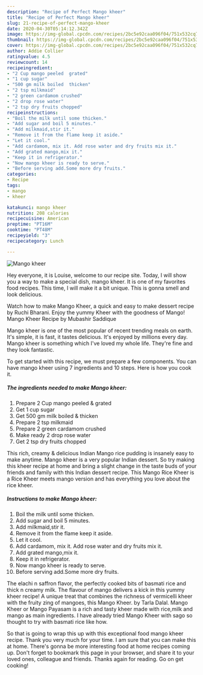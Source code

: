 ```yaml
---
description: "Recipe of Perfect Mango kheer"
title: "Recipe of Perfect Mango kheer"
slug: 21-recipe-of-perfect-mango-kheer
date: 2020-04-30T05:14:12.342Z
image: https://img-global.cpcdn.com/recipes/2bc5e92caa096f04/751x532cq70/mango-kheer-recipe-main-photo.jpg
thumbnail: https://img-global.cpcdn.com/recipes/2bc5e92caa096f04/751x532cq70/mango-kheer-recipe-main-photo.jpg
cover: https://img-global.cpcdn.com/recipes/2bc5e92caa096f04/751x532cq70/mango-kheer-recipe-main-photo.jpg
author: Addie Collier
ratingvalue: 4.5
reviewcount: 14
recipeingredient:
- "2 Cup mango peeled  grated"
- "1 cup sugar"
- "500 gm milk boiled  thicken"
- "2 tsp milkmaid"
- "2 green cardamom crushed"
- "2 drop rose water"
- "2 tsp dry fruits chopped"
recipeinstructions:
- "Boil the milk until some thicken."
- "Add sugar and boil 5 minutes."
- "Add milkmaid,stir it."
- "Remove it from the flame keep it aside."
- "Let it cool."
- "Add cardamom, mix it. Add rose water and dry fruits mix it."
- "Add grated mango,mix it."
- "Keep it in refrigerator."
- "Now mango kheer is ready to serve."
- "Before serving add.Some more dry fruits."
categories:
- Recipe
tags:
- mango
- kheer

katakunci: mango kheer 
nutrition: 208 calories
recipecuisine: American
preptime: "PT16M"
cooktime: "PT48M"
recipeyield: "3"
recipecategory: Lunch

---
```



![Mango kheer](https://img-global.cpcdn.com/recipes/2bc5e92caa096f04/751x532cq70/mango-kheer-recipe-main-photo.jpg)

Hey everyone, it is Louise, welcome to our recipe site. Today, I will show you a way to make a special dish, mango kheer. It is one of my favorites food recipes. This time, I will make it a bit unique. This is gonna smell and look delicious.

Watch how to make Mango Kheer, a quick and easy to make dessert recipe by Ruchi Bharani. Enjoy the yummy Kheer with the goodness of Mango! Mango Kheer Recipe by Mubashir Saddique

Mango kheer is one of the most popular of recent trending meals on earth. It's simple, it is fast, it tastes delicious. It's enjoyed by millions every day. Mango kheer is something which I've loved my whole life. They're fine and they look fantastic.


To get started with this recipe, we must prepare a few components. You can have mango kheer using 7 ingredients and 10 steps. Here is how you cook it.

<!--inarticleads1-->

##### The ingredients needed to make Mango kheer:

1. Prepare 2 Cup mango peeled &amp; grated
1. Get 1 cup sugar
1. Get 500 gm milk boiled &amp; thicken
1. Prepare 2 tsp milkmaid
1. Prepare 2 green cardamom crushed
1. Make ready 2 drop rose water
1. Get 2 tsp dry fruits chopped


This rich, creamy &amp; delicious Indian Mango rice pudding is insanely easy to make anytime. Mango kheer is a very popular Indian dessert. So try making this kheer recipe at home and bring a slight change in the taste buds of your friends and family with this Indian dessert recipe. This Mango Rice Kheer is a Rice Kheer meets mango version and has everything you love about the rice kheer. 

<!--inarticleads2-->

##### Instructions to make Mango kheer:

1. Boil the milk until some thicken.
1. Add sugar and boil 5 minutes.
1. Add milkmaid,stir it.
1. Remove it from the flame keep it aside.
1. Let it cool.
1. Add cardamom, mix it. Add rose water and dry fruits mix it.
1. Add grated mango,mix it.
1. Keep it in refrigerator.
1. Now mango kheer is ready to serve.
1. Before serving add.Some more dry fruits.


The elachi n saffron flavor, the perfectly cooked bits of basmati rice and thick n creamy milk. The flavour of mango delivers a kick in this yummy kheer recipe! A unique treat that combines the richness of vermicelli kheer with the fruity zing of mangoes, this Mango Kheer. by Tarla Dalal. Mango Kheer or Mango Payasam is a rich and tasty kheer made with rice,milk and mango as main ingredients. I have already tried Mango Kheer with sago so thought to try with basmati rice like how. 

So that is going to wrap this up with this exceptional food mango kheer recipe. Thank you very much for your time. I am sure that you can make this at home. There's gonna be more interesting food at home recipes coming up. Don't forget to bookmark this page in your browser, and share it to your loved ones, colleague and friends. Thanks again for reading. Go on get cooking!

